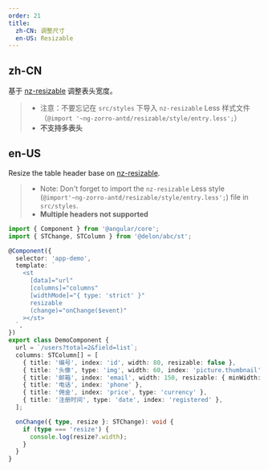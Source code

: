 ```yaml
---
order: 21
title:
  zh-CN: 调整尺寸
  en-US: Resizable
---
```


## zh-CN

基于 [nz-resizable](https://ng.ant.design/experimental/resizable/zh) 调整表头宽度。

> - 注意：不要忘记在 `src/styles` 下导入 `nz-resizable` Less 样式文件（`@import '~ng-zorro-antd/resizable/style/entry.less';`）
> - **不支持多表头**

## en-US

Resize the table header base on [nz-resizable](https://ng.ant.design/experimental/resizable/en).

> - Note: Don't forget to import the `nz-resizable` Less style (`@import'~ng-zorro-antd/resizable/style/entry.less';`) file in `src/styles`.
> - **Multiple headers not supported**

```ts
import { Component } from '@angular/core';
import { STChange, STColumn } from '@delon/abc/st';

@Component({
  selector: 'app-demo',
  template: `
    <st
      [data]="url"
      [columns]="columns"
      [widthMode]="{ type: 'strict' }"
      resizable
      (change)="onChange($event)"
    ></st>
  `,
})
export class DemoComponent {
  url = `/users?total=2&field=list`;
  columns: STColumn[] = [
    { title: '编号', index: 'id', width: 80, resizable: false },
    { title: '头像', type: 'img', width: 60, index: 'picture.thumbnail' },
    { title: '邮箱', index: 'email', width: 150, resizable: { minWidth: 150 } },
    { title: '电话', index: 'phone' },
    { title: '佣金', index: 'price', type: 'currency' },
    { title: '注册时间', type: 'date', index: 'registered' },
  ];

  onChange({ type, resize }: STChange): void {
    if (type === 'resize') {
      console.log(resize?.width);
    }
  }
}
```
